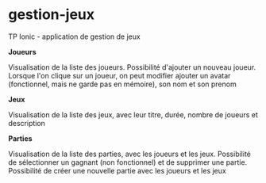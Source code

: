 # gestion-jeux
TP Ionic - application de gestion de jeux

__Joueurs__

Visualisation de la liste des joueurs. Possibilité d'ajouter un nouveau joueur. Lorsque l'on clique sur un joueur, on peut modifier ajouter un avatar (fonctionnel, mais ne garde pas en mémoire), son nom et son prenom

__Jeux__

Visualisation de la liste des jeux, avec leur titre, durée, nombre de joueurs et description

__Parties__

Visualisation de la liste des parties, avec les joueurs et les jeux. Possibilité de sélectionner un gagnant (non fonctionnel) et de supprimer une partie. Possibilité de créer une nouvelle partie avec les joueurs et les jeux
